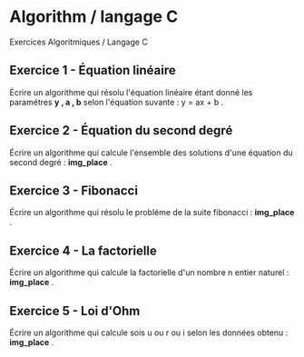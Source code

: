 # Algorithm  / langage C
Exercices Algoritmiques / Langage C

## Exercice 1 - Équation linéaire
Écrire un algorithme qui résolu l'équation linéaire étant donné les paramétres **y , a , b** selon l'équation suvante : y = ax + b .

## Exercice 2 - Équation du second degré 
Écrire un algorithme qui calcule l'ensemble des solutions d'une équation du second degré : **img_place** . 

## Exercice 3 - Fibonacci
Écrire un algorithme qui résolu le probléme de la suite fibonacci : **img_place** . 

## Exercice 4 - La factorielle
Écrire un algorithme qui calcule la factorielle d'un nombre n entier naturel : **img_place** . 

## Exercice 5 - Loi d'Ohm
Écrire un algorithme qui calcule sois u ou r ou i selon les données obtenu : **img_place**  .








